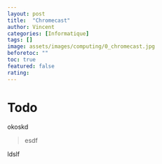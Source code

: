```yaml
---
layout: post
title:  "Chromecast"
author: Vincent
categories: [Informatique]
tags: []
image: assets/images/computing/0_chromecast.jpg
beforetoc: ""
toc: true
featured: false
rating: 
---
```


# Todo

okoskd

> esdf


ldslf